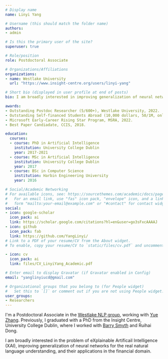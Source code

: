 ```yaml
---
# Display name
name: Linyi Yang

# Username (this should match the folder name)
authors:
- admin

# Is this the primary user of the site?
superuser: true

# Role/position
role: Postdoctoral Associate

# Organizations/Affiliations
organizations:
- name: Westlake University
  url: "https://www.insight-centre.org/users/linyi-yang"

# Short bio (displayed in user profile at end of posts)
bio: I am broadly interested in improving generalization of neural networks in real natural language understanding, especially for financial applications.

awards:
- Outstanding Postdoc Researcher (5/600+), Westlake University, 2022.
- Outstanding Self-financed Students Abroad (10,000 dollars, 50/1M, only one winner in Ireland), UCD, 2021.
- Microsoft Early-Career Rising Star Program, MSRA, 2022.
- Best Paper Candiadate, CCIS, 2018.

education:
  courses:
  - course: PhD in Artificial Intelligence
    institution: University College Dublin
    year: 2017-2021
  - course: MSc in Artificial Intelligence
    institution: University College Dublin
    year: 2017
  - course: BSc in Computer Science
    institution: Harbin Engineering University
    year: 2016

# Social/Academic Networking
# For available icons, see: https://sourcethemes.com/academic/docs/page-builder/#icons
#   For an email link, use "fas" icon pack, "envelope" icon, and a link in the
#   form "mailto:your-email@example.com" or "#contact" for contact widget.
social:
- icon: google-scholar
  icon_pack: ai
  link: https://scholar.google.com/citations?hl=en&user=go3sFxcAAAAJ
- icon: github
  icon_pack: fab
  link: https://github.com/YangLinyi/
# Link to a PDF of your resume/CV from the About widget.
# To enable, copy your resume/CV to `static/files/cv.pdf` and uncomment the lines below.

- icon: cv
  icon_pack: ai
  link: files/CV_LinyiYang_Academic.pdf

# Enter email to display Gravatar (if Gravatar enabled in Config)
email: "yanglinyiucd@gmail.com"

# Organizational groups that you belong to (for People widget)
#   Set this to `[]` or comment out if you are not using People widget.
user_groups:
- Researchers
---
```


I'm a Postdoctoral Associate in the [Westlake NLP group](https://twitter.com/nlpwestlake?lang=en), working with [Yue Zhang](https://frcchang.github.io/). Previously, I graduated with a PhD from the Insight Centre, University College Dublin, where I worked with [Barry Smyth](https://people.ucd.ie/barry.smyth) and Ruihai Dong. 

I am broadly interested in the problem of eXplainable Artificail Intelligence (XAI), improving generalization of neural networks for the real natural language understanding, and their applications in the financial domain.
